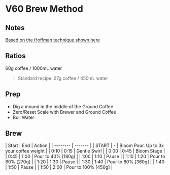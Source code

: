 # V60 Brew Method

## Notes

[Based on the Hoffman technique shown here](https://www.youtube.com/watch?v=1oB1oDrDkHM)

## Ratios 

60g coffee / 1000mL water

> Standard recipe: 27g coffee / 450mL water 

## Prep

- Dig a mound in the middle of the Ground Coffee
- Zero/Reset Scale with Brewer and Ground Coffee
- Boil Water

## Brew

| Start | End | Action |
| -------- | ------- |
| START  | - | Bloom Pour. Up to 3x your coffee weight |
| 0:10  | 0:15 | Gentle Swirl |
| 0:00  | 0:45 | Bloom Stage |
| 0:45  | 1:00 | Pour to 40% [180g] |
| 1:00  | 1:10 | Pause |
| 1:10  | 1:20 | Pour to 60% [270g] |
| 1:20  | 1:30 | Pause |
| 1:30  | 1:40 | Pour to 80% [360g] |
| 1:40  | 1:50 | Pause |
| 1:50  | 2:00 | Pour to 100% [450g] |